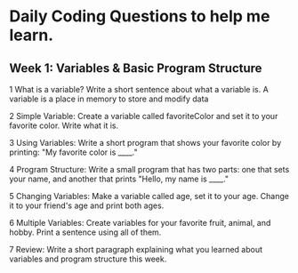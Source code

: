 # Daily Coding Questions to help me learn.


## Week 1: Variables & Basic Program Structure


1 What is a variable? Write a short sentence about what a variable is. 
A variable is a place in memory to store and modify data 

2 Simple Variable: Create a variable called favoriteColor and set it to your favorite color. Write what it is.


3 Using Variables: Write a short program that shows your favorite color by printing: "My favorite color is ____."


4 Program Structure: Write a small program that has two parts: one that sets your name, and another that prints "Hello, my name is ____."


5 Changing Variables: Make a variable called age, set it to your age. Change it to your friend's age and print both ages.


6 Multiple Variables: Create variables for your favorite fruit, animal, and hobby. Print a sentence using all of them.


7 Review: Write a short paragraph explaining what you learned about variables and program structure this week.
